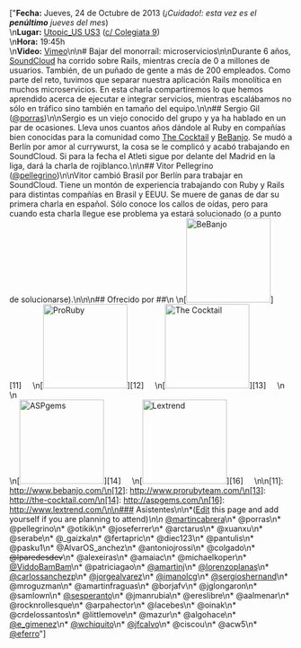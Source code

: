["**Fecha:** Jueves, 24 de Octubre de 2013 (*¡Cuidado!: esta vez es el __penúltimo__ jueves del mes*) <br/>\n**Lugar:** [Utopic_US US3](http://www.utopicus.es/) ([c/ Colegiata 9](https://www.google.com/maps/preview#!q=Calle+Colegiata%2C+9%2C+Madrid%2C+Spain&data=!4m10!1m9!4m8!1m3!1d203964!2d-3.6795367!3d40.4378271!3m2!1i1436!2i806!4f13.1))<br/>\n**Hora:** 19:45h<br/>\n**Video:** [Vimeo](http://vimeo.com/78712143)\n\n# Bajar del monorraíl: microservicios\n\nDurante 6 años, [SoundCloud](https://soundcloud.com/) ha corrido sobre Rails, mientras crecía de 0 a millones de usuarios. También, de un puñado de gente a más de 200 empleados. Como parte del reto, tuvimos que separar nuestra aplicación Rails monolítica en muchos microservicios. En esta charla compartiremos lo que hemos aprendido acerca de ejecutar e integrar servicios, mientras escalábamos no sólo en tráfico sino también en tamaño del equipo.\n\n## Sergio Gil ([@porras](https://twitter.com/porras))\n\nSergio es un viejo conocido del grupo y ya ha hablado en un par de ocasiones. Lleva unos cuantos años dándole al Ruby en compañías bien conocidas para la comunidad como [The Cocktail](http://the-cocktail.com/) y [BeBanjo](http://www.bebanjo.com/). Se mudó a Berlín por amor al currywurst, la cosa se le complicó y acabó trabajando en SoundCloud. Si para la fecha el Atleti sigue por delante del Madrid en la liga, dará la charla de rojiblanco.\n\n## Vitor Pellegrino ([@pellegrino](https://twitter.com/pellegrino))\n\nVitor cambió Brasil por Berlín para trabajar en SoundCloud. Tiene un montón de experiencia trabajando con Ruby y Rails para distintas compañías en Brasil y EEUU. Se muere de ganas de dar su primera charla en español. Sólo conoce los callos de oídas, pero para cuando esta charla llegue ese problema ya estará solucionado (o a punto de solucionarse).\n\n\n## Ofrecido por ##\n \n[<img width='150px' src='http://madridrb.github.com/images/sponsors/bebanjo.png' alt='BeBanjo'/>][11]     \n[<img width='150px' src='http://madridrb.github.com/images/sponsors/proruby.png' alt='ProRuby'/>][12]     \n[<img width='150px' src='http://madridrb.github.com/images/sponsors/tck.png' alt='The Cocktail'/>][13]     \n<br/>\n<br/>\n[<img width='150px' src='http://madridrb.github.com/images/sponsors/aspgems.png' alt='ASPgems'/>][14]     \n[<img width='150px' src='http://madridrb.github.com/images/sponsors/lextrend.png' alt='Lextrend'/>][16]     \n\n[11]: http://www.bebanjo.com/\n[12]: http://www.prorubyteam.com/\n[13]: http://the-cocktail.com/\n[14]: http://aspgems.com/\n[16]: http://www.lextrend.com/\n\n### Asistentes\n\n*([Edit](?m=edit) this page and add yourself if you are planning to attend)*\n\n* [@martincabrera](https://twitter.com/martincabrera)\n* @porras\n* @pellegrino\n* @otikik\n* @joseferrer\n* @arctarus\n* @xuanxu\n* @serabe\n* @_gaizka\n* @fertapric\n* @diec123\n* @pantulis\n* @pasku1\n* @AlvarOS_anchez\n* @antoniojrossi\n* @colgado\n* <del>@lparedesdev</del>\n* @alexeiras\n* @amaiac\n* @michaelkoper\n* [@ViddoBamBam](http://www.twitter.com/ViddoBamBam)\n* @patriciagao\n* [@amartinj](http://www.twitter.com/amartinj)\n* [@lorenzoplanas](http://www.twitter.com/lorenzoplanas)\n* [@carlossanchezp](https://twitter.com/carlossanchezp)\n* [@jorgealvarez](https://twitter.com/jorgealvarez)\n* [@imanolcg](http://www.twitter.com/imanolcg)\n* [@sergioshernand](http://www.twitter.com/sergioshernand)\n* @mroguzman\n* @amartinfraguas\n* @borjafv\n* @jglongaron\n* @samlown\n* [@sesperanto](http://twitter.com/sesperanto)\n* @jmanrubia\n* @ereslibre\n* @aalmenar\n* @rocknrollesque\n* @arpahector\n* @lacebes\n* @oinak\n* @crdelossantos\n* @littlemove\n* @mazur\n* @algohace\n* [@e_gimenez](http://www.twitter.com/e_gimenez)\n* [@wchiquito](http://www.twitter.com/wchiquito)\n* [@jfcalvo](https://twitter.com/jfcalvo)\n* @ciscou\n* @acw5\n* [@eferro](http://www.twitter.com/eferro)"]